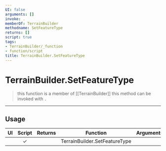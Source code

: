 ```yaml
---
UI: false
arguments: []
invoke: .
memberOf: TerrainBuilder
methodname: SetFeatureType
returns: []
script: true
tags:
- TerrainBuilder/_function
- function/script
title: TerrainBuilder.SetFeatureType
---
```

# TerrainBuilder.SetFeatureType
> this function is a member of [[TerrainBuilder]]
> this method can be invoked with `.`
-----
## Usage
|  UI | Script | Returns | Function | Arguments |
|:---:|:------:|-------:|:--------:|:---------|
| |✓||TerrainBuilder.SetFeatureType||
